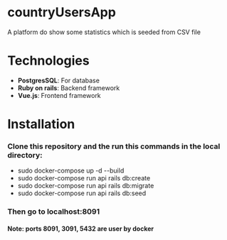# countryUsersApp
A platform do show some statistics which is seeded from CSV file
# Technologies
* **PostgresSQL**: For database
* **Ruby on rails**: Backend framework
* **Vue.js**: Frontend framework
# Installation
### Clone this repository and the run this commands in the local directory:
* sudo docker-compose up -d --build
* sudo docker-compose run api rails db:create
* sudo docker-compose run api rails db:migrate
* sudo docker-compose run api rails db:seed
### Then go to localhost:8091
#### Note: ports 8091, 3091, 5432 are user by docker
